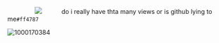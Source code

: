 ⠀⠀⠀⠀⠀⠀![](https://komarev.com/ghpvc/?username=your-github-username&color=ff4787)⠀⠀⠀⠀ do i really have thta many views or is github lying to me``#ff4787``


![1000170384](https://github.com/user-attachments/assets/380e4028-ac28-4c2b-b48d-34c8597921bc)
